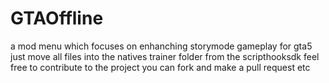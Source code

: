 # GTAOffline
a mod menu which focuses on enhanching storymode gameplay for gta5
just move all files into the natives trainer folder from the scripthooksdk
feel free to contribute to the project
you can fork and make a pull request etc 

